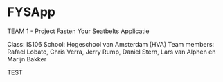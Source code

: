FYSApp
======

TEAM 1 - Project Fasten Your Seatbelts Applicatie

Class: IS106
School: Hogeschool van Amsterdam (HVA)
Team members: Rafael Lobato, Chris Verra, Jerry Rump, Daniel Stern, 
              Lars van Alphen en Marijn Bakker

TEST
